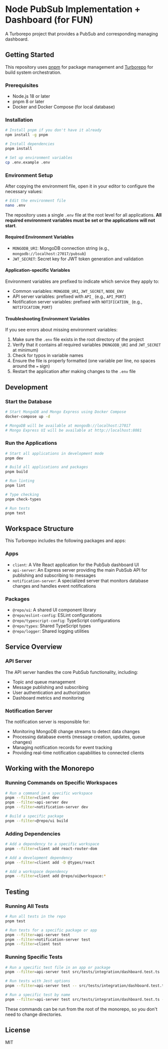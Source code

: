 # Node PubSub Implementation + Dashboard (for FUN)

A Turborepo project that provides a PubSub and corresponding managing dashboard.

## Getting Started

This repository uses [pnpm](https://pnpm.io/) for package management and [Turborepo](https://turbo.build/repo) for build system orchestration.

### Prerequisites

- Node.js 18 or later
- pnpm 8 or later
- Docker and Docker Compose (for local database)

### Installation

```sh
# Install pnpm if you don't have it already
npm install -g pnpm

# Install dependencies
pnpm install

# Set up environment variables
cp .env.example .env
```

### Environment Setup

After copying the environment file, open it in your editor to configure the necessary values:

```sh
# Edit the environment file
nano .env
```

The repository uses a single `.env` file at the root level for all applications. **All required environment variables must be set or the applications will not start**.

#### Required Environment Variables

- `MONGODB_URI`: MongoDB connection string (e.g., `mongodb://localhost:27017/pubsub`)
- `JWT_SECRET`: Secret key for JWT token generation and validation

#### Application-specific Variables

Environment variables are prefixed to indicate which service they apply to:
- Common variables: `MONGODB_URI`, `JWT_SECRET`, `NODE_ENV`
- API server variables: prefixed with `API_` (e.g., `API_PORT`)
- Notification server variables: prefixed with `NOTIFICATION_` (e.g., `NOTIFICATION_PORT`)

#### Troubleshooting Environment Variables

If you see errors about missing environment variables:

1. Make sure the `.env` file exists in the root directory of the project
2. Verify that it contains all required variables (`MONGODB_URI` and `JWT_SECRET` at minimum)
3. Check for typos in variable names
4. Ensure the file is properly formatted (one variable per line, no spaces around the `=` sign)
5. Restart the application after making changes to the `.env` file

## Development

### Start the Database

```sh
# Start MongoDB and Mongo Express using Docker Compose
docker-compose up -d

# MongoDB will be available at mongodb://localhost:27017
# Mongo Express UI will be available at http://localhost:8081
```

### Run the Applications

```sh
# Start all applications in development mode
pnpm dev

# Build all applications and packages
pnpm build

# Run linting
pnpm lint

# Type checking
pnpm check-types

# Run tests
pnpm test
```

## Workspace Structure

This Turborepo includes the following packages and apps:

### Apps
- `client`: A Vite React application for the PubSub dashboard UI
- `api-server`: An Express server providing the main PubSub API for publishing and subscribing to messages
- `notification-server`: A specialized server that monitors database changes and handles event notifications

### Packages
- `@repo/ui`: A shared UI component library 
- `@repo/eslint-config`: ESLint configurations
- `@repo/typescript-config`: TypeScript configurations
- `@repo/types`: Shared TypeScript types
- `@repo/logger`: Shared logging utilities

## Service Overview

### API Server
The API server handles the core PubSub functionality, including:
- Topic and queue management
- Message publishing and subscribing
- User authentication and authorization
- Dashboard metrics and monitoring

### Notification Server
The notification server is responsible for:
- Monitoring MongoDB change streams to detect data changes
- Processing database events (message creation, updates, queue changes)
- Managing notification records for event tracking
- Providing real-time notification capabilities to connected clients

## Working with the Monorepo

### Running Commands on Specific Workspaces

```sh
# Run a command in a specific workspace
pnpm --filter=client dev
pnpm --filter=api-server dev
pnpm --filter=notification-server dev

# Build a specific package
pnpm --filter=@repo/ui build
```

### Adding Dependencies

```sh
# Add a dependency to a specific workspace
pnpm --filter=client add react-router-dom

# Add a development dependency
pnpm --filter=client add -D @types/react

# Add a workspace dependency
pnpm --filter=client add @repo/ui@workspace:*
```

## Testing

### Running All Tests

```sh
# Run all tests in the repo
pnpm test

# Run tests for a specific package or app
pnpm --filter=api-server test
pnpm --filter=notification-server test
pnpm --filter=client test
```

### Running Specific Tests

```sh
# Run a specific test file in an app or package
pnpm --filter=api-server test src/tests/integration/dashboard.test.ts

# Run tests with Jest options
pnpm --filter=api-server test -- src/tests/integration/dashboard.test.ts --watch

# Run a specific test by name
pnpm --filter=api-server test src/tests/integration/dashboard.test.ts -t "should return server metrics"
```

These commands can be run from the root of the monorepo, so you don't need to change directories.

## License

MIT